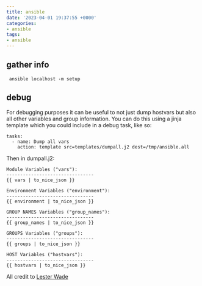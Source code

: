 ```yaml
---
title: ansible
date: '2023-04-01 19:37:55 +0000'
categories:
- ansible
tags:
- ansible
---
```



## gather info

` ansible localhost -m setup`

## debug

For debugging purposes it can be useful to not just dump hostvars but
also all other variables and group information. You can do this using a
jinja template which you could include in a debug task, like so:

    tasks:
      - name: Dump all vars
        action: template src=templates/dumpall.j2 dest=/tmp/ansible.all

Then in dumpall.j2:

    Module Variables ("vars"):
    --------------------------------
    {{ vars | to_nice_json }}

    Environment Variables ("environment"):
    --------------------------------
    {{ environment | to_nice_json }}

    GROUP NAMES Variables ("group_names"):
    --------------------------------
    {{ group_names | to_nice_json }}

    GROUPS Variables ("groups"):
    --------------------------------
    {{ groups | to_nice_json }}

    HOST Variables ("hostvars"):
    --------------------------------
    {{ hostvars | to_nice_json }}

All credit to [Lester
Wade](https://coderwall.com/p/13lh6w/dump-all-variables)